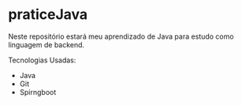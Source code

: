 # praticeJava
Neste repositório estará meu aprendizado de Java para estudo como linguagem de backend.

Tecnologias Usadas:
- Java
- Git
- Spirngboot 

